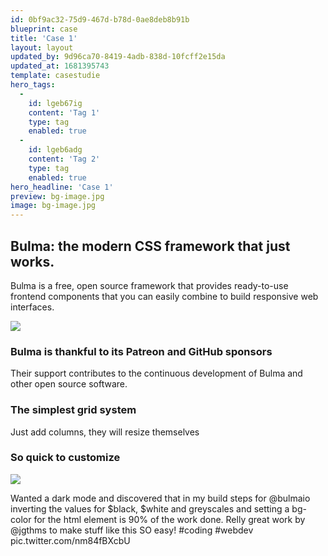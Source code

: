 ```yaml
---
id: 0bf9ac32-75d9-467d-b78d-0ae8deb8b91b
blueprint: case
title: 'Case 1'
layout: layout
updated_by: 9d96ca70-8419-4adb-838d-10fcff2e15da
updated_at: 1681395743
template: casestudie
hero_tags:
  -
    id: lgeb67ig
    content: 'Tag 1'
    type: tag
    enabled: true
  -
    id: lgeb6adg
    content: 'Tag 2'
    type: tag
    enabled: true
hero_headline: 'Case 1'
preview: bg-image.jpg
image: bg-image.jpg
---
```

## Bulma: the modern CSS framework that just works.

Bulma is a free, open source framework that provides ready-to-use frontend components that you can easily combine to build responsive web interfaces.

![](statamic://asset::cases::bg-image.jpg)

### Bulma is thankful to its Patreon and GitHub sponsors

Their support contributes to the continuous development of Bulma and other open source software.

### The simplest grid system

Just add columns, they will resize themselves

### So quick to customize

![](https://pbs.twimg.com/profile_images/1073168355505385472/WJu6Gnh0_normal.jpg)

Wanted a dark mode and discovered that in my build steps for @bulmaio inverting the values for $black, $white and greyscales and setting a bg-color for the html element is 90% of the work done. Relly great work by @jgthms to make stuff like this SO easy! #coding #webdev pic.twitter.com/nm84fBXcbU